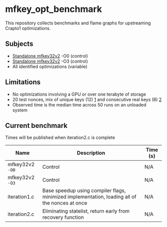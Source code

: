# mfkey_opt_benchmark

This repository collects benchmarks and flame graphs for upstreaming Crapto1 optimizations.

## Subjects

* [Standalone mfkey32v2](https://github.com/RfidResearchGroup/proxmark3/blob/master/tools/mfkey/mfkey32v2.c) -O0 (control)
* [Standalone mfkey32v2](https://github.com/RfidResearchGroup/proxmark3/blob/master/tools/mfkey/mfkey32v2.c) -O3 (control)
* All identified optimizations (variable)

## Limitations

* No optimizations involving a GPU or over one terabyte of storage
* 20 test nonces, mix of unique keys (12) [1](https://github.com/noproto/FlipperMfkey/blob/master/dev/standard_tests/all_min.log) and consecutive real keys (8) [2](https://github.com/noproto/FlipperMfkey/blob/master/dev/standard_tests/all_confirmed_real.log)
* Observed time is the median time across 50 runs on an unloaded system

## Current benchmark

Times will be published when iteration2.c is complete

| Name            | Description | Time (s) |
|-----------------|-------------|----------|
| mfkey32v2 `-O0` | Control | N/A |
| mfkey32v2 `-O3` | Control | N/A |
| iteration1.c    | Base speedup using compiler flags, minimized implementation, loading all of the nonces at once  | N/A |
| iteration2.c    | Eliminating statelist, return early from recovery function  | N/A |
